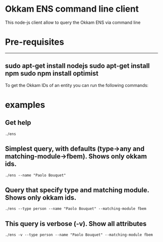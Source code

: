 Okkam ENS command line client
========

This node-js client allow to query the Okkam ENS via command line

Pre-requisites
========

-------------------------------------------------------------------
sudo apt-get install nodejs
sudo apt-get install npm
sudo npm install optimist
-------------------------------------------------------------------

To get the Okkam IDs of an entity you can run the following commands:


examples
========

Get help
-------------------------------------------------------------------

	./ens


Simplest query, with defaults (type->any and matching-module->fbem).
Shows only okkam ids.
-------------------------------------------------------------------

	./ens --name "Paolo Bouquet"


Query that specify type and matching module.
Shows only okkam ids.
-------------------------------------------------------------------

	./ens --type person --name "Paolo Bouquet" --matching-module fbem
	
This query is verbose (-v). Show all attributes
-------------------------------------------------------------------

	./ens -v --type person --name "Paolo Bouquet" --matching-module fbem
